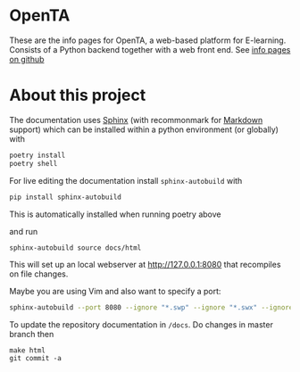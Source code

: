 # OpenTA
These are the info pages for OpenTA, a  web-based platform for E-learning. Consists of a Python backend together with a web front end.
See [info pages on github](https://openta-development.github.io/info)

# About this project

The documentation uses [Sphinx](http://www.sphinx-doc.org/) (with recommonmark for [Markdown](https://en.wikipedia.org/wiki/Markdown) support) which can be installed within a python environment (or globally) with
```sh
poetry install 
poetry shell

```


For live editing the documentation install `sphinx-autobuild` with
```sh
pip install sphinx-autobuild
```
This is automatically installed when running poetry above

and run

```sh
sphinx-autobuild source docs/html
```

This will set up an local webserver at http://127.0.0.1:8080 that recompiles on file changes.

Maybe you are using Vim and also want to specify a port:
```sh
sphinx-autobuild --port 8080 --ignore "*.swp" --ignore "*.swx" --ignore "*~" source docs/html
```

To update the repository documentation in ```/docs```. Do changes in master branch then
```
make html
git commit -a
```

